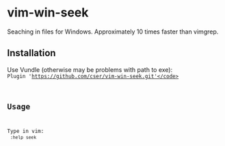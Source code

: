 vim-win-seek
============

Seaching in files for Windows. Approximately 10 times faster than vimgrep.

Installation
------------

Use Vundle (otherwise may be problems with path to exe):<br/>
	<code>Plugin 'https://github.com/cser/vim-win-seek.git'</code>

Usage
-----

Type in vim:<br/>
	<code>:help seek</code>
